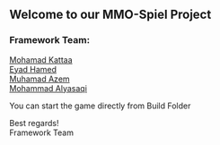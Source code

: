 ## Welcome to our MMO-Spiel Project

### Framework Team:
[Mohamad Kattaa](https://github.com/MKattaa)  
[Eyad Hamed](https://github.com/damasjasmine)    
[Muhamad Azem](https://github.com/Azem7)  
[Mohammad Alyasaqi](https://github.com/MAlyasaqi)

You  can start the game directly from Build Folder 

Best regards!   
Framework Team
